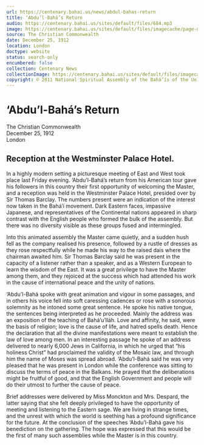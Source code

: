 ```yaml
---
url: https://centenary.bahai.us/news/abdul-bahas-return
title: ‘Abdu’l-Bahá’s Return
audio: https://centenary.bahai.us/sites/default/files/684.mp3
image: https://centenary.bahai.us/sites/default/files/imagecache/page-main-image/images/press_clippings/12-25-1912_%28No%20City%20-%20Christian%20Commonwealth_%20Abdul%20Baha%27s%20Return.png
source: The Christian Commonwealth
date: December 25, 1912
location: London
doctype: website
status: search-only
encumbered: false
collection: Centenary News
collectionImage: https://centenary.bahai.us/sites/default/files/imagecache/theme-image/main_image/abdulbaha-overview-small_0.jpg
copyright: © 2011 National Spiritual Assembly of the Bahá’ís of the United States
---
```



# ‘Abdu’l-Bahá’s Return

The Christian Commonwealth  
December 25, 1912  
London  



Reception at the Westminster Palace Hotel.
------------------------------------------

In a highly modern setting a picturesque meeting of East and West took place last Friday evening. ‘Abdu’l-Bahá’s return from his American tour gave his followers in this country their first opportunity of welcoming the Master, and a reception was held in the Westminster Palace Hotel, presided over by Sir Thomas Barclay. The numbers present were an indication of the interest now taken in the Bahá’í movement. Dark Eastern faces, impassive Japanese, and representatives of the Continental nations appeared in sharp contrast with the English people who formed the bulk of the assembly. But there was no diversity visible as these groups fused and intermingled.

Into this animated assembly the Master came quietly, and a sudden hush fell as the company realised his presence, followed by a rustle of dresses as they rose respectfully while he made his way to the raised dais where the chairman awaited him. Sir Thomas Barclay said he was present in the capacity of a listener rather than a speaker, and as a Western European to learn the wisdom of the East. It was a great privilege to have the Master among them, and they rejoiced at the success which had attended his work in the cause of international peace and the unity of nations.

‘Abdu’l-Bahá spoke with great animation and vigour in some passages, and in others his voice fell into soft caressing cadences or rose with a sonorous solemnity as he intoned some great sentence. He spoke his native tongue, the sentences being interpreted as he proceeded. Mainly the address was an exposition of the teaching of Bahá’u’lláh. Love and affinity, he said, were the basis of religion; love is the cause of life, and hatred spells death. Hence the declaration that all the divine manifestations were meant to establish the law of love among men. In an interesting passage he spoke of an address delivered to nearly 6,000 Jews in California, in which he urged that “his holiness Christ” had proclaimed the validity of the Mosaic law, and through him the name of Moses was spread abroad. ‘Abdu’l-Bahá said he was very pleased that he was present in London while the conference was sitting to discuss the terms of peace in the Balkans. He prayed that the deliberations might be fruitful of good, and that the English Government and people will do their utmost to further the cause of peace.

Brief addresses were delivered by Miss Monckton and Mrs. Despard, the latter saying that she felt deeply privileged to have the opportunity of meeting and listening to the Eastern sage. We are living in strange times, and the unrest with which the world is seething has a profound significance for the future. At the conclusion of the speeches ‘Abdu’l-Bahá gave his benediction on the gathering. The hope was expressed that this would be the first of many such assemblies while the Master is in this country.